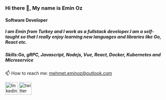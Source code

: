 ### Hi there 👋, My name is Emin Oz
#### Software Developer


##### I am Emin from Turkey and I work as a fullstack developer.I am a self-taught so that I really enjoy learning new languages and libraries like Go, React etc.  

##### Skills:Go, gRPC, Javascript, Nodejs, Vue, React, Docker, Kubernetes and Microservice

 📫 How to reach me: mehmet.eminoz@outlook.com 


[<img src='https://cdn.jsdelivr.net/npm/simple-icons@3.0.1/icons/linkedin.svg' alt='linkedin' height='40'>](https://www.linkedin.com/in/mehmeteminoz/)  [<img src='https://cdn.jsdelivr.net/npm/simple-icons@3.0.1/icons/twitter.svg' alt='twitter' height='40'>](https://twitter.com/1eminoz)  


